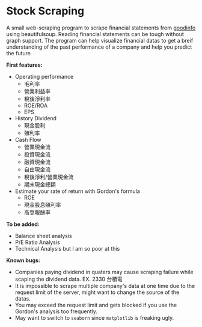 # Stock Scraping 
A small web-scraping program to scrape financial statements from [goodinfo](goodinfo.tw) using beautifulsoup. 
Reading financial statements can be tough without graph support.
The program can help visualize financial datas to get a breif understanding of the past performance of a company and help you predict the future

**First features:**
* Operating performance
  * 毛利率
  * 營業利益率
  * 稅後淨利率
  * ROE/ROA
  * EPS
* History Dividend
  * 現金股利
  * 殖利率
* Cash Flow
  * 營業現金流
  * 投資現金流
  * 融資現金流
  * 自由現金流
  * 稅後淨利/營業現金流
  * 期末現金總額
* Estimate your rate of return with Gordon's formula
  * ROE
  * 現金股息殖利率
  * 高登報酬率

**To be added:**
* Balance sheet analysis
* P/E Ratio Analysis
* Technical Analysis but I am so poor at this

**Known bugs:**
* Companies paying dividend in quaters may cause scraping failure while scaping the dividend data. EX. 2330 台積電
* It is impossible to scrape multiple company's data at one time due to the request limit of the server, might want to change the source of the datas.
* You may exceed the request limit and gets blocked if you use the Gordon's analysis too frequently.
* May want to switch to `seaborn` since `matplotlib` is freaking ugly.
